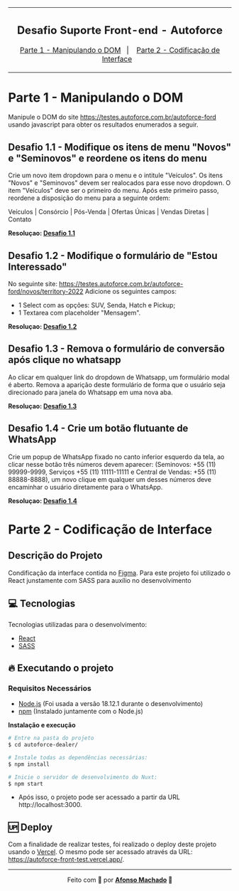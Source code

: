 <table align="center"><tr><td align="center" width="9999">

<h2>
Desafio Suporte Front-end - Autoforce
</h2>

<p align="center">
  <a href="#parte-1---manipulando-o-dom">Parte 1 - Manipulando o DOM</a>&nbsp;&nbsp;&nbsp;|&nbsp;&nbsp;&nbsp;
  <a href="#parte-2---codificação-de-interface">Parte 2 - Codificação de Interface</a>&nbsp;&nbsp;&nbsp;
</p>

</td></tr>
</table>

# Parte 1 - Manipulando o DOM

Manipule o DOM do site https://testes.autoforce.com.br/autoforce-ford usando javascript para obter os resultados enumerados a seguir.

## Desafio 1.1 -  Modifique os itens de menu "Novos" e "Seminovos" e reordene os itens do menu

Crie um novo item dropdown para o menu e o intitule "Veículos".
Os itens "Novos" e "Seminovos" devem ser realocados para esse novo dropdown. O item "Veículos" deve ser o primeiro do menu. Após este primeiro passo, reordene a disposição do menu para a seguinte ordem:

Veículos | Consórcio | Pós-Venda | Ofertas Únicas | Vendas Diretas | Contato

**Resoluçao: [Desafio 1.1](https://github.com/AfonsoMachado/autoforce-test/blob/master/Parte%201/autoforce1.1.js)**

## Desafio 1.2 -  Modifique o formulário de "Estou Interessado"

No seguinte site: https://testes.autoforce.com.br/autoforce-ford/novos/territory-2022
Adicione os seguintes campos:

- 1 Select com as opções: SUV,  Senda, Hatch e Pickup;
- 1 Textarea com placeholder "Mensagem".


**Resoluçao: [Desafio 1.2](https://github.com/AfonsoMachado/autoforce-test/blob/master/Parte%201/autoforce1.2.js)**

## Desafio 1.3 - Remova o formulário de conversão após clique no whatsapp

Ao clicar em qualquer link do dropdown de 
Whatsapp, um formulário modal é aberto.
Remova a aparição deste formulário de forma que o usuário seja direcionado para janela do Whatsapp em uma nova aba.


**Resoluçao: [Desafio 1.3](https://github.com/AfonsoMachado/autoforce-test/blob/master/Parte%201/autoforce1.3.js)**

## Desafio 1.4 - Crie um botão flutuante de WhatsApp

Crie um popup de WhatsApp fixado no canto inferior esquerdo da tela, ao clicar nesse botão três números devem aparecer:
(Seminovos: +55 (11) 99999-9999, Serviços +55 (11) 11111-11111 e Central de Vendas: +55 (11) 88888-8888), um novo clique em qualquer um desses números deve encaminhar o usuário diretamente para o WhatsApp.

**Resoluçao: [Desafio 1.4](https://github.com/AfonsoMachado/autoforce-test/blob/master/Parte%201/autoforce1.4.js)**

# Parte 2 - Codificação de Interface

## Descrição do Projeto

Condificação da interface contida no [Figma](https://www.figma.com/file/mEuuuja11kYw9M9swY69wl/Desafio-Genius?node-id=34%3A42). Para este projeto foi utilizado o React junstamente com SASS para auxílio no desenvolvimento

## :computer: Tecnologias

Tecnologias utilizadas para o desenvolvimento:

- [React](https://pt-br.reactjs.org/)
- [SASS](https://sass-lang.com/)


## :fire: Executando o projeto

### Requisitos Necessários

- [Node.js](https://nodejs.org/pt-br/) (Foi usada a versão 18.12.1 durante o desenvolvimento)
- [npm](https://www.npmjs.com/) (Instalado juntamente com o Node.js)

**Instalação e execução**

```bash
# Entre na pasta do projeto
$ cd autoforce-dealer/

# Instale todas as dependências necessárias:
$ npm install

# Inicie o servidor de desenvolvimento do Nuxt:
$ npm start
```

- Após isso, o projeto pode ser acessado a partir da URL http://localhost:3000.

## :up: Deploy

Com a finalidade de realizar testes, foi realizado o deploy deste projeto usando o <a target="_blank" href="https://vercel.com/">Vercel</a>. O mesmo pode ser acessado através da URL: https://autoforce-front-test.vercel.app/.

---

<p align="center">Feito com 💜 por <strong><a href="https://www.linkedin.com/in/AfonsoMachado/">Afonso Machado</a> 🥰 </strong> </p>
